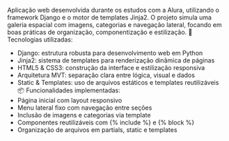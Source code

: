 Aplicação web desenvolvida durante os estudos com a Alura, utilizando o framework Django e o motor de templates Jinja2. O projeto simula uma galeria espacial com imagens, categorias e navegação lateral, focando em boas práticas de organização, componentização e estilização.
🚀 Tecnologias utilizadas:
- Django: estrutura robusta para desenvolvimento web em Python
- Jinja2: sistema de templates para renderização dinâmica de páginas
- HTML5 & CSS3: construção da interface e estilização responsiva
- Arquitetura MVT: separação clara entre lógica, visual e dados
- Static & Templates: uso de arquivos estáticos e templates reutilizáveis
📦 Funcionalidades implementadas:
- Página inicial com layout responsivo
- Menu lateral fixo com navegação entre seções
- Inclusão de imagens e categorias via template
- Componentes reutilizáveis com {% include %} e {% block %}
- Organização de arquivos em partials, static e templates
